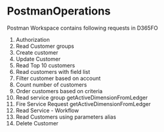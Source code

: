 # PostmanOperations
Postman Workspace contains following requests in D365FO
1) Authorization
2) Read Customer groups
3) Create customer
4) Update Customer
5) Read Top 10 customers
6) Read customers with field list
7) Filter customer based on account 
8) Count number of customers
9) Order customers based on criteria
10) Read service group getActiveDimensionFromLedger
11) Fire Service Request getActiveDimensionFromLedger
12) Read Service - Workflow
13) Read Customers using parameters alias
14) Delete Customer
